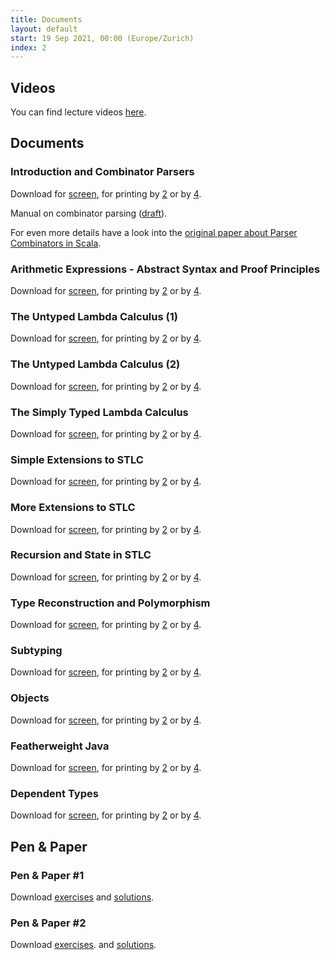 ```yaml
---
title: Documents
layout: default
start: 19 Sep 2021, 00:00 (Europe/Zurich)
index: 2
---
```


## Videos

You can find lecture videos [here](https://tube.switch.ch/channels/1c35e229?order=oldest-first&view=list&return_to=).

## Documents


  
### Introduction and Combinator Parsers

Download for [screen](slides/week01.pdf),
for printing by [2](slides/week01-1x2.pdf)
or by [4](slides/week01-2x2.pdf).

    
Manual on combinator parsing ([draft](slides/combinator_parsing.pdf)).

For even more details have a look into the [original paper about Parser Combinators in Scala](https://lirias.kuleuven.be/bitstream/123456789/164870/1/CW491.pdf).
    
  

  
### Arithmetic Expressions - Abstract Syntax and Proof Principles

Download for [screen](slides/week02.pdf),
for printing by [2](slides/week02-1x2.pdf)
or by [4](slides/week02-2x2.pdf).

    
  

  
### The Untyped Lambda Calculus (1)

Download for [screen](slides/week03.pdf),
for printing by [2](slides/week03-1x2.pdf)
or by [4](slides/week03-2x2.pdf).

    
  

  
### The Untyped Lambda Calculus (2)

Download for [screen](slides/week04.pdf),
for printing by [2](slides/week04-1x2.pdf)
or by [4](slides/week04-2x2.pdf).

    
  

  
### The Simply Typed Lambda Calculus

Download for [screen](slides/week05.pdf),
for printing by [2](slides/week05-1x2.pdf)
or by [4](slides/week05-2x2.pdf).

    
  

  
### Simple Extensions to STLC

Download for [screen](slides/week06.pdf),
for printing by [2](slides/week06-1x2.pdf)
or by [4](slides/week06-2x2.pdf).

    
  

  
### More Extensions to STLC

Download for [screen](slides/week07.pdf),
for printing by [2](slides/week07-1x2.pdf)
or by [4](slides/week07-2x2.pdf).

    
  

  
### Recursion and State in STLC

Download for [screen](slides/week08.pdf),
for printing by [2](slides/week08-1x2.pdf)
or by [4](slides/week08-2x2.pdf).

    
  

  
### Type Reconstruction and Polymorphism

Download for [screen](slides/week09.pdf),
for printing by [2](slides/week09-1x2.pdf)
or by [4](slides/week09-2x2.pdf).

    
  

  
### Subtyping

Download for [screen](slides/week10.pdf),
for printing by [2](slides/week10-1x2.pdf)
or by [4](slides/week10-2x2.pdf).

    
  

  
### Objects

Download for [screen](slides/week11.pdf),
for printing by [2](slides/week11-1x2.pdf)
or by [4](slides/week11-2x2.pdf).

    
  

  
### Featherweight Java

Download for [screen](slides/week12.pdf),
for printing by [2](slides/week12-1x2.pdf)
or by [4](slides/week12-2x2.pdf).

    
  

  
### Dependent Types

Download for [screen](slides/week15.pdf),
for printing by [2](slides/week15-1x2.pdf)
or by [4](slides/week15-2x2.pdf).

    
  


<!--
### Foundations of Scala

Download for [screen](slides/week13.pdf).

### Foundations of Scala (contd.)

Download for [screen](slides/week14.pdf).
-->

## Pen & Paper

### Pen & Paper #1

Download [exercises](slides/penpaper-midterm2016-1.pdf)
and [solutions](slides/penpaper-midterm-1-sol.pdf).

### Pen & Paper #2

Download [exercises](slides/penpaper-midterm2021-2.pdf).
and [solutions](slides/penpaper-midterm2021-2-sol.pdf).

<!--
### Pen & Paper #3

Download [exercises](slides/penpaper-final-2.pdf)
and [solutions](slides/penpaper-final-2-sol.pdf).

### Pen & Paper #4

Download [exercises](slides/penpaper-final-1.pdf)
and [solutions](slides/penpaper-final-1-sol.pdf).
-->